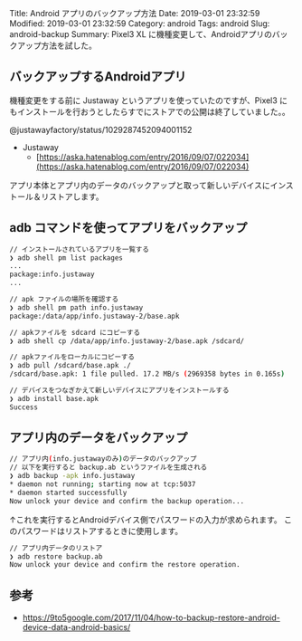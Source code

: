 Title: Android アプリのバックアップ方法
Date: 2019-03-01 23:32:59
Modified: 2019-03-01 23:32:59
Category: android
Tags: android
Slug: android-backup
Summary: Pixel3 XL に機種変更して、Androidアプリのバックアップ方法を試した。

## バックアップするAndroidアプリ

機種変更をする前に Justaway というアプリを使っていたのですが、Pixel3 にもインストールを行おうとしたらすでにストアでの公開は終了していました。。

@justawayfactory/status/1029287452094001152

* Justaway 
    * [https://aska.hatenablog.com/entry/2016/09/07/022034](https://aska.hatenablog.com/entry/2016/09/07/022034)

アプリ本体とアプリ内のデータのバックアップと取って新しいデバイスにインストール＆リストアします。

## adb コマンドを使ってアプリをバックアップ

```sh
// インストールされているアプリを一覧する
❯ adb shell pm list packages
...
package:info.justaway
...

// apk ファイルの場所を確認する
❯ adb shell pm path info.justaway
package:/data/app/info.justaway-2/base.apk

// apkファイルを sdcard にコピーする
❯ adb shell cp /data/app/info.justaway-2/base.apk /sdcard/

// apkファイルをローカルにコピーする
❯ adb pull /sdcard/base.apk ./
/sdcard/base.apk: 1 file pulled. 17.2 MB/s (2969358 bytes in 0.165s)

// デバイスをつなぎかえて新しいデバイスにアプリをインストールする
❯ adb install base.apk
Success
```

## アプリ内のデータをバックアップ

```sh
// アプリ内(info.justawayのみ)のデータのバックアップ
// 以下を実行すると backup.ab というファイルを生成される
❯ adb backup -apk info.justaway
* daemon not running; starting now at tcp:5037
* daemon started successfully
Now unlock your device and confirm the backup operation...
```

↑これを実行するとAndroidデバイス側でパスワードの入力が求められます。
このパスワードはリストアするときに使用します。

```sh
// アプリ内データのリストア
❯ adb restore backup.ab
Now unlock your device and confirm the restore operation.
```

## 参考

* https://9to5google.com/2017/11/04/how-to-backup-restore-android-device-data-android-basics/